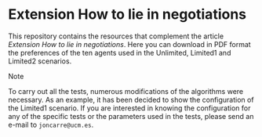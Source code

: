 # Extension How to lie in negotiations

This repository contains the resources that complement the article *Extension How to lie in negotiations*. Here you can download in PDF format the preferences of the ten agents used in the Unlimited, Limited1 and Limited2 scenarios. 

> [!NOTE]
> To carry out all the tests, numerous modifications of the algorithms were necessary. As an example, it has been decided to show the configuration of the Limited1 scenario. If you are interested in knowing the configuration for any of the specific tests or the parameters used in the tests, please send an e-mail to `joncarre@ucm.es`.
